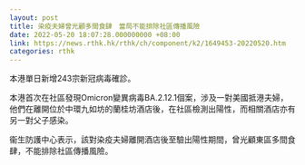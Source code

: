 ```yaml
---
layout: post
title: 染疫夫婦曾光顧多間食肆　當局不能排除社區傳播風險
date: 2022-05-20 18:07:28.000000000 +08:00
link: https://news.rthk.hk/rthk/ch/component/k2/1649453-20220520.htm
categories: rthk
---
```


本港單日新增243宗新冠病毒確診。

本港首次在社區發現Omicron變異病毒BA.2.12.1個案，涉及一對美國抵港夫婦，他們在離開位於中環九如坊的蘭桂坊酒店後，在社區檢測出陽性，而相關酒店亦有另一對父子感染。

衞生防護中心表示，該對染疫夫婦離開酒店後至驗出陽性期間，曾光顧東區多間食肆，不能排除社區傳播風險。
